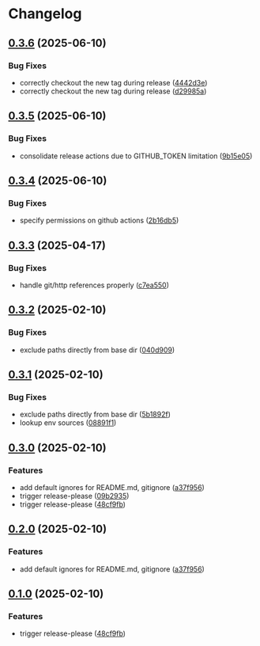 # Changelog

## [0.3.6](https://github.com/groq/kustomize-lint/compare/v0.3.5...v0.3.6) (2025-06-10)


### Bug Fixes

* correctly checkout the new tag during release ([4442d3e](https://github.com/groq/kustomize-lint/commit/4442d3e8e410ee2dd88e24a3483bf8e68d7eb2d4))
* correctly checkout the new tag during release ([d29985a](https://github.com/groq/kustomize-lint/commit/d29985a338acbde1695319ba6895d8bdfc512401))

## [0.3.5](https://github.com/groq/kustomize-lint/compare/v0.3.4...v0.3.5) (2025-06-10)


### Bug Fixes

* consolidate release actions due to GITHUB_TOKEN limitation ([9b15e05](https://github.com/groq/kustomize-lint/commit/9b15e055e4b451891a722ad90d58f7d06604863e))

## [0.3.4](https://github.com/groq/kustomize-lint/compare/v0.3.3...v0.3.4) (2025-06-10)


### Bug Fixes

* specify permissions on github actions ([2b16db5](https://github.com/groq/kustomize-lint/commit/2b16db5f707ffe3a5634912090a8343c033b6ec2))

## [0.3.3](https://github.com/groq/kustomize-lint/compare/v0.3.2...v0.3.3) (2025-04-17)


### Bug Fixes

* handle git/http references properly ([c7ea550](https://github.com/groq/kustomize-lint/commit/c7ea5503a1610d67ccd53d715b0994f1dab27cf6))

## [0.3.2](https://github.com/groq/kustomize-lint/compare/v0.3.1...v0.3.2) (2025-02-10)


### Bug Fixes

* exclude paths directly from base dir ([040d909](https://github.com/groq/kustomize-lint/commit/040d90904c70ce08366c04584b9e97f26bd3ba2b))

## [0.3.1](https://github.com/groq/kustomize-lint/compare/v0.3.0...v0.3.1) (2025-02-10)


### Bug Fixes

* exclude paths directly from base dir ([5b1892f](https://github.com/groq/kustomize-lint/commit/5b1892f2c4ece5d5d70804916665b038af7eb94b))
* lookup env sources ([08891f1](https://github.com/groq/kustomize-lint/commit/08891f1a4825ae62bd111cbc68401dedf6e613a3))

## [0.3.0](https://github.com/groq/kustomize-lint/compare/v0.2.0...v0.3.0) (2025-02-10)


### Features

* add default ignores for README.md, gitignore ([a37f956](https://github.com/groq/kustomize-lint/commit/a37f956c4c963e1887b06e5e3fee3062251178b9))
* trigger release-please ([09b2935](https://github.com/groq/kustomize-lint/commit/09b29350930270d93ce4feb574f949e16c8404eb))
* trigger release-please ([48cf9fb](https://github.com/groq/kustomize-lint/commit/48cf9fbc1411d36c9ccea12419288763c03c7751))

## [0.2.0](https://github.com/groq/kustomize-lint/compare/v0.1.0...v0.2.0) (2025-02-10)


### Features

* add default ignores for README.md, gitignore ([a37f956](https://github.com/groq/kustomize-lint/commit/a37f956c4c963e1887b06e5e3fee3062251178b9))

## [0.1.0](https://github.com/groq/kustomize-lint/compare/v0.0.1...v0.1.0) (2025-02-10)


### Features

* trigger release-please ([48cf9fb](https://github.com/groq/kustomize-lint/commit/48cf9fbc1411d36c9ccea12419288763c03c7751))
